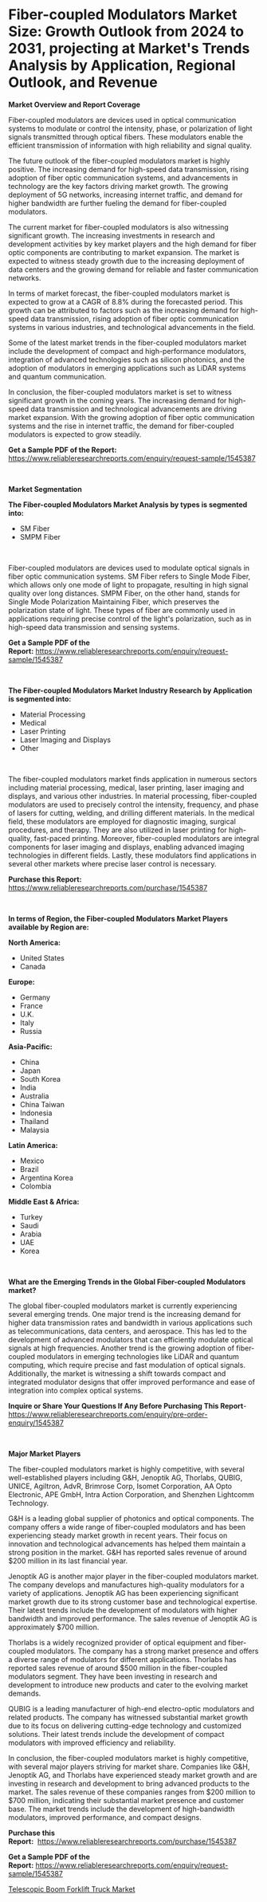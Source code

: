 <p><h1>Fiber-coupled Modulators Market Size: Growth Outlook from 2024 to 2031, projecting at Market's Trends Analysis by Application, Regional Outlook, and Revenue</h1></p><p><strong>Market Overview and Report Coverage</strong></p>
<p><p>Fiber-coupled modulators are devices used in optical communication systems to modulate or control the intensity, phase, or polarization of light signals transmitted through optical fibers. These modulators enable the efficient transmission of information with high reliability and signal quality.</p><p>The future outlook of the fiber-coupled modulators market is highly positive. The increasing demand for high-speed data transmission, rising adoption of fiber optic communication systems, and advancements in technology are the key factors driving market growth. The growing deployment of 5G networks, increasing internet traffic, and demand for higher bandwidth are further fueling the demand for fiber-coupled modulators.</p><p>The current market for fiber-coupled modulators is also witnessing significant growth. The increasing investments in research and development activities by key market players and the high demand for fiber optic components are contributing to market expansion. The market is expected to witness steady growth due to the increasing deployment of data centers and the growing demand for reliable and faster communication networks.</p><p>In terms of market forecast, the fiber-coupled modulators market is expected to grow at a CAGR of 8.8% during the forecasted period. This growth can be attributed to factors such as the increasing demand for high-speed data transmission, rising adoption of fiber optic communication systems in various industries, and technological advancements in the field.</p><p>Some of the latest market trends in the fiber-coupled modulators market include the development of compact and high-performance modulators, integration of advanced technologies such as silicon photonics, and the adoption of modulators in emerging applications such as LiDAR systems and quantum communication.</p><p>In conclusion, the fiber-coupled modulators market is set to witness significant growth in the coming years. The increasing demand for high-speed data transmission and technological advancements are driving market expansion. With the growing adoption of fiber optic communication systems and the rise in internet traffic, the demand for fiber-coupled modulators is expected to grow steadily.</p></p>
<p><strong>Get a Sample PDF of the Report:</strong> <a href="https://www.reliableresearchreports.com/enquiry/request-sample/1545387">https://www.reliableresearchreports.com/enquiry/request-sample/1545387</a></p>
<p>&nbsp;</p>
<p><strong>Market Segmentation</strong></p>
<p><strong>The Fiber-coupled Modulators Market Analysis by types is segmented into:</strong></p>
<p><ul><li>SM Fiber</li><li>SMPM Fiber</li></ul></p>
<p>&nbsp;</p>
<p><p>Fiber-coupled modulators are devices used to modulate optical signals in fiber optic communication systems. SM Fiber refers to Single Mode Fiber, which allows only one mode of light to propagate, resulting in high signal quality over long distances. SMPM Fiber, on the other hand, stands for Single Mode Polarization Maintaining Fiber, which preserves the polarization state of light. These types of fiber are commonly used in applications requiring precise control of the light's polarization, such as in high-speed data transmission and sensing systems.</p></p>
<p><strong>Get a Sample PDF of the Report:</strong>&nbsp;<a href="https://www.reliableresearchreports.com/enquiry/request-sample/1545387">https://www.reliableresearchreports.com/enquiry/request-sample/1545387</a></p>
<p>&nbsp;</p>
<p><strong>The Fiber-coupled Modulators Market Industry Research by Application is segmented into:</strong></p>
<p><ul><li>Material Processing</li><li>Medical</li><li>Laser Printing</li><li>Laser Imaging and Displays</li><li>Other</li></ul></p>
<p>&nbsp;</p>
<p><p>The fiber-coupled modulators market finds application in numerous sectors including material processing, medical, laser printing, laser imaging and displays, and various other industries. In material processing, fiber-coupled modulators are used to precisely control the intensity, frequency, and phase of lasers for cutting, welding, and drilling different materials. In the medical field, these modulators are employed for diagnostic imaging, surgical procedures, and therapy. They are also utilized in laser printing for high-quality, fast-paced printing. Moreover, fiber-coupled modulators are integral components for laser imaging and displays, enabling advanced imaging technologies in different fields. Lastly, these modulators find applications in several other markets where precise laser control is necessary.</p></p>
<p><strong>Purchase this Report:</strong>&nbsp; <a href="https://www.reliableresearchreports.com/purchase/1545387">https://www.reliableresearchreports.com/purchase/1545387</a></p>
<p>&nbsp;</p>
<p><strong>In terms of Region, the Fiber-coupled Modulators Market Players available by Region are:</strong></p>
<p>
    <p> <strong> North America: </strong>
        <ul>
            <li>United States</li>
            <li>Canada</li>
        </ul>
        </p> 
    <p> <strong> Europe: </strong>
        <ul>
            <li>Germany</li>
            <li>France</li>
            <li>U.K.</li>
            <li>Italy</li>
            <li>Russia</li>
        </ul>
        </p> 
    <p> <strong> Asia-Pacific: </strong>
        <ul>
            <li>China</li>
            <li>Japan</li>
            <li>South Korea</li>
            <li>India</li>
            <li>Australia</li>
            <li>China Taiwan</li>
            <li>Indonesia</li>
            <li>Thailand</li>
            <li>Malaysia</li>
        </ul>
        </p> 
    <p> <strong> Latin America: </strong>
        <ul>
            <li>Mexico</li>
            <li>Brazil</li>
            <li>Argentina Korea</li>
            <li>Colombia</li>
        </ul>
        </p> 
    <p> <strong> Middle East & Africa: </strong>
        <ul>
            <li>Turkey</li>
            <li>Saudi</li>
            <li>Arabia</li>
            <li>UAE</li>
            <li>Korea</li>
        </ul>
    </p>
    </p>
<p>&nbsp;</p>
<p><strong>What are the Emerging Trends in the Global Fiber-coupled Modulators market?</strong></p>
<p><p>The global fiber-coupled modulators market is currently experiencing several emerging trends. One major trend is the increasing demand for higher data transmission rates and bandwidth in various applications such as telecommunications, data centers, and aerospace. This has led to the development of advanced modulators that can efficiently modulate optical signals at high frequencies. Another trend is the growing adoption of fiber-coupled modulators in emerging technologies like LiDAR and quantum computing, which require precise and fast modulation of optical signals. Additionally, the market is witnessing a shift towards compact and integrated modulator designs that offer improved performance and ease of integration into complex optical systems.</p></p>
<p><strong>Inquire or Share Your Questions If Any Before Purchasing This Report</strong>- <a href="https://www.reliableresearchreports.com/enquiry/pre-order-enquiry/1545387">https://www.reliableresearchreports.com/enquiry/pre-order-enquiry/1545387</a></p>
<p>&nbsp;</p>
<p><strong>Major Market Players</strong></p>
<p><p>The fiber-coupled modulators market is highly competitive, with several well-established players including G&H, Jenoptik AG, Thorlabs, QUBIG, UNICE, Agiltron, AdvR, Brimrose Corp, Isomet Corporation, AA Opto Electronic, APE GmbH, Intra Action Corporation, and Shenzhen Lightcomm Technology.</p><p>G&H is a leading global supplier of photonics and optical components. The company offers a wide range of fiber-coupled modulators and has been experiencing steady market growth in recent years. Their focus on innovation and technological advancements has helped them maintain a strong position in the market. G&H has reported sales revenue of around $200 million in its last financial year.</p><p>Jenoptik AG is another major player in the fiber-coupled modulators market. The company develops and manufactures high-quality modulators for a variety of applications. Jenoptik AG has been experiencing significant market growth due to its strong customer base and technological expertise. Their latest trends include the development of modulators with higher bandwidth and improved performance. The sales revenue of Jenoptik AG is approximately $700 million.</p><p>Thorlabs is a widely recognized provider of optical equipment and fiber-coupled modulators. The company has a strong market presence and offers a diverse range of modulators for different applications. Thorlabs has reported sales revenue of around $500 million in the fiber-coupled modulators segment. They have been investing in research and development to introduce new products and cater to the evolving market demands.</p><p>QUBIG is a leading manufacturer of high-end electro-optic modulators and related products. The company has witnessed substantial market growth due to its focus on delivering cutting-edge technology and customized solutions. Their latest trends include the development of compact modulators with improved efficiency and reliability.</p><p>In conclusion, the fiber-coupled modulators market is highly competitive, with several major players striving for market share. Companies like G&H, Jenoptik AG, and Thorlabs have experienced steady market growth and are investing in research and development to bring advanced products to the market. The sales revenue of these companies ranges from $200 million to $700 million, indicating their substantial market presence and customer base. The market trends include the development of high-bandwidth modulators, improved performance, and compact designs.</p></p>
<p><strong>Purchase this Report:</strong>&nbsp;&nbsp;<a href="https://www.reliableresearchreports.com/purchase/1545387">https://www.reliableresearchreports.com/purchase/1545387</a></p>
<p></p>
<p><strong>Get a Sample PDF of the Report:</strong>&nbsp;<a href="https://www.reliableresearchreports.com/enquiry/request-sample/1545387">https://www.reliableresearchreports.com/enquiry/request-sample/1545387</a></p>
<p><p><a href="https://github.com/bobicer/Market-Research-Report-List-1/blob/main/telescopic-boom-forklift-truck-market.md">Telescopic Boom Forklift Truck Market</a></p></p>